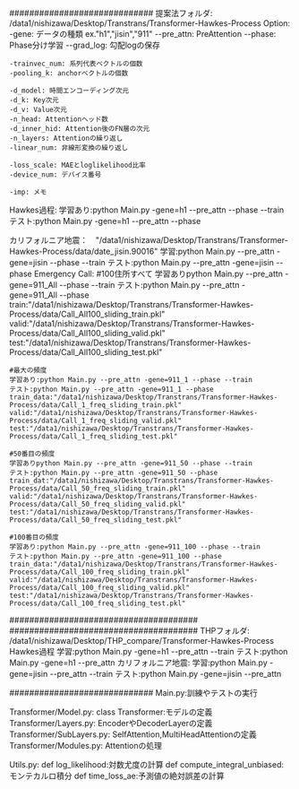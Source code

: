 #############################
提案法フォルダ: /data1/nishizawa/Desktop/Transtrans/Transformer-Hawkes-Process
Option:
    -gene: データの種類 ex."h1","jisin","911"
    --pre_attn: PreAttention
    --phase: Phase分け学習
    --grad_log: 勾配logの保存
    
    -trainvec_num: 系列代表ベクトルの個数 
    -pooling_k: anchorベクトルの個数 
    
    -d_model: 時間エンコーディング次元
    -d_k: Key次元
    -d_v: Value次元
    -n_head: Attentionヘッド数
    -d_inner_hid: Attention後のFN層の次元
    -n_layers: Attentionの繰り返し
    -linear_num: 非線形変換の繰り返し

    -loss_scale: MAEとloglikelihood比率
    -device_num: デバイス番号

    -imp: メモ

Hawkes過程:
    学習あり:python Main.py -gene=h1 --pre_attn --phase --train
    テスト:python Main.py -gene=h1 --pre_attn --phase

カリフォルニア地震：　"/data1/nishizawa/Desktop/Transtrans/Transformer-Hawkes-Process/data/date_jisin.90016"
    学習:python Main.py --pre_attn -gene=jisin --phase --train
    テスト:python Main.py --pre_attn -gene=jisin --phase
Emergency Call:
    #100住所すべて
    学習ありpython Main.py --pre_attn -gene=911_All --phase --train
    テスト:python Main.py --pre_attn -gene=911_All --phase
    train:"/data1/nishizawa/Desktop/Transtrans/Transformer-Hawkes-Process/data/Call_All100_sliding_train.pkl"
    valid:"/data1/nishizawa/Desktop/Transtrans/Transformer-Hawkes-Process/data/Call_All100_sliding_valid.pkl"
    test:"/data1/nishizawa/Desktop/Transtrans/Transformer-Hawkes-Process/data/Call_All100_sliding_test.pkl"
    
    #最大の頻度
    学習あり:python Main.py --pre_attn -gene=911_1 --phase --train
    テスト:python Main.py --pre_attn -gene=911_1 --phase
    train_data:"/data1/nishizawa/Desktop/Transtrans/Transformer-Hawkes-Process/data/Call_1_freq_sliding_train.pkl"
    valid:"/data1/nishizawa/Desktop/Transtrans/Transformer-Hawkes-Process/data/Call_1_freq_sliding_valid.pkl"
    test:"/data1/nishizawa/Desktop/Transtrans/Transformer-Hawkes-Process/data/Call_1_freq_sliding_test.pkl"
    
    #50番目の頻度
    学習ありpython Main.py --pre_attn -gene=911_50 --phase --train
    テスト:python Main.py --pre_attn -gene=911_50 --phase
    train_dat:"/data1/nishizawa/Desktop/Transtrans/Transformer-Hawkes-Process/data/Call_50_freq_sliding_train.pkl"
    valid:"/data1/nishizawa/Desktop/Transtrans/Transformer-Hawkes-Process/data/Call_50_freq_sliding_valid.pkl"
    test:"/data1/nishizawa/Desktop/Transtrans/Transformer-Hawkes-Process/data/Call_50_freq_sliding_test.pkl"
    
    #100番目の頻度
    学習あり:python Main.py --pre_attn -gene=911_100 --phase --train
    テスト:python Main.py --pre_attn -gene=911_100 --phase
    train_data:"/data1/nishizawa/Desktop/Transtrans/Transformer-Hawkes-Process/data/Call_100_freq_sliding_train.pkl"
    valid:"/data1/nishizawa/Desktop/Transtrans/Transformer-Hawkes-Process/data/Call_100_freq_sliding_valid.pkl"
    test:"/data1/nishizawa/Desktop/Transtrans/Transformer-Hawkes-Process/data/Call_100_freq_sliding_test.pkl"
######################################
######################################
THPフォルダ: /data1/nishizawa/Desktop/THP_compare/Transformer-Hawkes-Process
Hawkes過程
    学習:python Main.py -gene=h1  --pre_attn --train
    テスト:python Main.py -gene=h1 --pre_attn
カリフォルニア地震: 
    学習:python Main.py -gene=jisin --pre_attn --train
    テスト:python Main.py -gene=jisin --pre_attn

#############################
Main.py:訓練やテストの実行

Transformer/Model.py: 
    class Transformer:モデルの定義
Transformer/Layers.py: EncoderやDecoderLayerの定義
Transformer/SubLayers.py: SelfAttention,MultiHeadAttentionの定義
Transformer/Modules.py: Attentionの処理

Utils.py:
    def log_likelihood:対数尤度の計算
    def compute_integral_unbiased: モンテカルロ積分
    def time_loss_ae:予測値の絶対誤差の計算